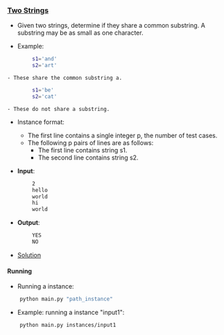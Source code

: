 ### [Two Strings](https://www.hackerrank.com/challenges/two-strings/problem)
- Given two strings, determine if they share a common substring. A substring may be as small as one character.

- Example:
````bash
        s1='and'
        s2='art'
````
    - These share the common substring a.

````bash
        s1='be'
        s2='cat'
````
    - These do not share a substring.

- Instance format:
    - The first line contains a single integer p, the number of test cases.
    - The following p pairs of lines are as follows:
        - The first line contains string s1.
        - The second line contains string s2.

- **Input**:
````bash
        2
        hello
        world
        hi
        world
````

- **Output**:
````bash
        YES
        NO
````

- [Solution](main.py)

#### Running
- Running a instance:
````bash
    python main.py "path_instance"
````

- Example: running a instance "input1":
````bash
    python main.py instances/input1
````
